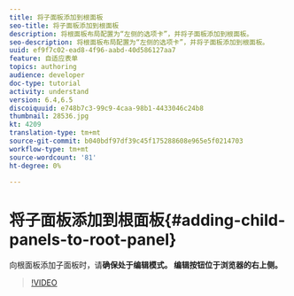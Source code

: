 ```yaml
---
title: 将子面板添加到根面板
seo-title: 将子面板添加到根面板
description: 将根面板布局配置为“左侧的选项卡”，并将子面板添加到根面板。
seo-description: 将根面板布局配置为“左侧的选项卡”，并将子面板添加到根面板。
uuid: ef9f7c02-ead8-4f96-aabd-40d586127aa7
feature: 自适应表单
topics: authoring
audience: developer
doc-type: tutorial
activity: understand
version: 6.4,6.5
discoiquuid: e748b7c3-99c9-4caa-98b1-4433046c24b8
thumbnail: 28536.jpg
kt: 4209
translation-type: tm+mt
source-git-commit: b040bdf97df39c45f175288608e965e5f0214703
workflow-type: tm+mt
source-wordcount: '81'
ht-degree: 0%

---
```



# 将子面板添加到根面板{#adding-child-panels-to-root-panel}

向根面板添加子面板时，请&#x200B;**确保处于编辑模式。 编辑按钮位于浏览器的右上侧。**


>[!VIDEO](https://video.tv.adobe.com/v/28536?quality=9&learn=on)


